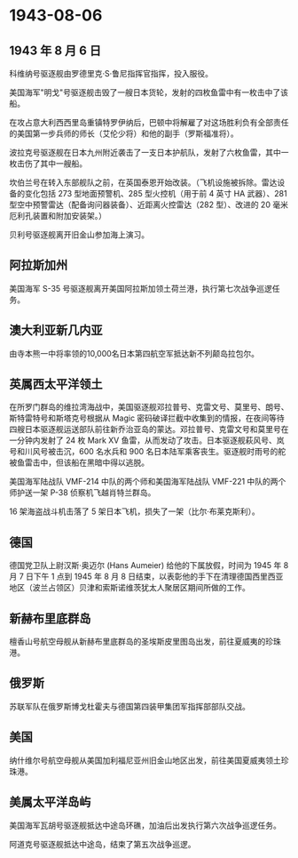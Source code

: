 # 1943-08-06

## 1943 年 8 月 6 日

科维纳号驱逐舰由罗德里克·S·鲁尼指挥官指挥，投入服役。

美国海军"明戈"号驱逐舰击毁了一艘日本货轮，发射的四枚鱼雷中有一枚击中了该船。

在攻占意大利西西里岛重镇特罗伊纳后，巴顿中将解雇了对这场胜利负有全部责任的美国第一步兵师的师长（艾伦少将）和他的副手（罗斯福准将）。

波拉克号驱逐舰在日本九州附近袭击了一支日本护航队，发射了六枚鱼雷，其中一枚击伤了其中一艘船。

坎伯兰号在转入东部舰队之前，在英国泰恩开始改装。（飞机设施被拆除。雷达设备的变化包括
273 型地面预警机、285 型火控机（用于前 4 英寸 HA 武器）、281
型空中预警雷达（配备询问器装备）、近距离火控雷达（282 型）、改进的 20
毫米厄利孔装置和附加安装架。）

贝利号驱逐舰离开旧金山参加海上演习。

## 阿拉斯加州

美国海军 S-35
号驱逐舰离开美国阿拉斯加领土荷兰港，执行第七次战争巡逻任务。

## 澳大利亚新几内亚

由寺本熊一中将率领的10,000名日本第四航空军抵达新不列颠岛拉包尔。

## 英属西太平洋领土

在所罗门群岛的维拉湾海战中，美国驱逐舰邓拉普号、克雷文号、莫里号、朗号、斯特雷特号和斯塔克号根据从
Magic
密码破译拦截中收集到的情报，在夜间等待四艘日本驱逐舰运送部队前往新乔治亚岛的蒙达。邓拉普号、克雷文号和莫里号在一分钟内发射了
24 枚 Mark XV
鱼雷，从而发动了攻击。日本驱逐舰萩风号、岚号和川风号被击沉，600 名水兵和
900
名日本陆军乘客丧生。驱逐舰时雨号的舵被鱼雷击中，但该船在黑暗中得以逃脱。

美国海军陆战队 VMF-214 中队的两个师和美国海军陆战队 VMF-221
中队的两个师护送一架 P-38 侦察机飞越肖特兰群岛。

16 架海盗战斗机击落了 5 架日本飞机，损失了一架（比尔·布莱克斯利）。

## 德国

德国党卫队上尉汉斯·奥迈尔 (Hans Aumeier) 给他的下属放假，时间为 1945 年
8 月 7 日下午 1 点到 1945 年 8 月 8
日结束，以表彰他的手下在清理德国西里西亚地区（波兰占领区）贝津和索斯诺维茨犹太人聚居区期间所做的工作。

## 新赫布里底群岛

檀香山号航空母舰从新赫布里底群岛的圣埃斯皮里图岛出发，前往夏威夷的珍珠港。

## 俄罗斯

苏联军队在俄罗斯博戈杜霍夫与德国第四装甲集团军指挥部部队交战。

## 美国

纳什维尔号航空母舰从美国加利福尼亚州旧金山地区出发，前往美国夏威夷领土珍珠港。

## 美属太平洋岛屿

美国海军瓦胡号驱逐舰抵达中途岛环礁，加油后出发执行第六次战争巡逻任务。

阿道克号驱逐舰抵达中途岛，结束了第五次战争巡逻。

